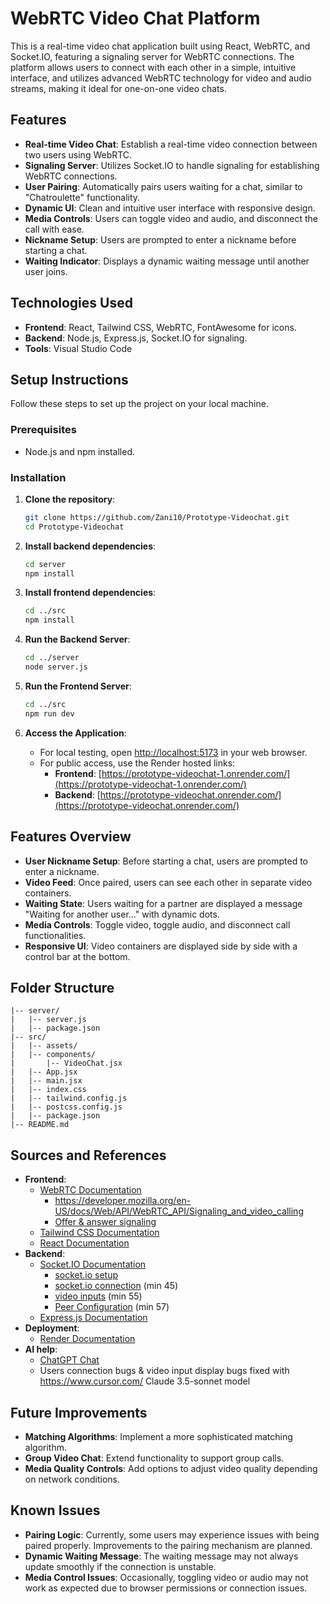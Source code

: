 # WebRTC Video Chat Platform

This is a real-time video chat application built using React, WebRTC, and Socket.IO, featuring a signaling server for WebRTC connections. The platform allows users to connect with each other in a simple, intuitive interface, and utilizes advanced WebRTC technology for video and audio streams, making it ideal for one-on-one video chats.

## Features

- **Real-time Video Chat**: Establish a real-time video connection between two users using WebRTC.
- **Signaling Server**: Utilizes Socket.IO to handle signaling for establishing WebRTC connections.
- **User Pairing**: Automatically pairs users waiting for a chat, similar to "Chatroulette" functionality.
- **Dynamic UI**: Clean and intuitive user interface with responsive design.
- **Media Controls**: Users can toggle video and audio, and disconnect the call with ease.
- **Nickname Setup**: Users are prompted to enter a nickname before starting a chat.
- **Waiting Indicator**: Displays a dynamic waiting message until another user joins.

## Technologies Used

- **Frontend**: React, Tailwind CSS, WebRTC, FontAwesome for icons.
- **Backend**: Node.js, Express.js, Socket.IO for signaling.
- **Tools**: Visual Studio Code

## Setup Instructions

Follow these steps to set up the project on your local machine.

### Prerequisites

- Node.js and npm installed.

### Installation

1. **Clone the repository**:

   ```bash
   git clone https://github.com/Zani10/Prototype-Videochat.git
   cd Prototype-Videochat
   ```

2. **Install backend dependencies**:

   ```bash
   cd server
   npm install
   ```

3. **Install frontend dependencies**:

   ```bash
   cd ../src
   npm install
   ```

4. **Run the Backend Server**:

   ```bash
   cd ../server
   node server.js
   ```

5. **Run the Frontend Server**:

   ```bash
   cd ../src
   npm run dev
   ```

6. **Access the Application**:

   - For local testing, open [http://localhost:5173](http://localhost:5173) in your web browser.
   - For public access, use the Render hosted links:
     - **Frontend**: [https://prototype-videochat-1.onrender.com/](https://prototype-videochat-1.onrender.com/)
     - **Backend**: [https://prototype-videochat.onrender.com/](https://prototype-videochat.onrender.com/)

## Features Overview

- **User Nickname Setup**: Before starting a chat, users are prompted to enter a nickname.
- **Video Feed**: Once paired, users can see each other in separate video containers.
- **Waiting State**: Users waiting for a partner are displayed a message "Waiting for another user..." with dynamic dots.
- **Media Controls**: Toggle video, toggle audio, and disconnect call functionalities.
- **Responsive UI**: Video containers are displayed side by side with a control bar at the bottom.

## Folder Structure

```
|-- server/
|   |-- server.js
|   |-- package.json
|-- src/
|   |-- assets/
|   |-- components/
|       |-- VideoChat.jsx
|   |-- App.jsx
|   |-- main.jsx
|   |-- index.css
|   |-- tailwind.config.js
|   |-- postcss.config.js
|   |-- package.json
|-- README.md
```

## Sources and References

- **Frontend**:
  - [WebRTC Documentation](https://developer.mozilla.org/en-US/docs/Web/API/WebRTC_API)
    - https://developer.mozilla.org/en-US/docs/Web/API/WebRTC_API/Signaling_and_video_calling
    - [Offer & answer signaling](https://youtu.be/WmR9IMUD_CY)
  - [Tailwind CSS Documentation](https://tailwindcss.com/docs/installation)
  - [React Documentation](https://react.dev/learn)
- **Backend**:
  - [Socket.IO Documentation](https://socket.io/s/)
    - [socket.io setup](https://youtu.be/adhiH99S78I)
    - [socket.io connection](https://youtu.be/g42yNO_dxWQ?t=2724) (min 45)
    - [video inputs](https://youtu.be/g42yNO_dxWQ?t=3297) (min 55)
    - [Peer Configuration](https://youtu.be/g42yNO_dxWQ?t=3524) (min 57)
  - [Express.js Documentation](https://expressjs.com/en/starter/basic-routing.html)
- **Deployment**:
  - [Render Documentation](https://render.com/docs)
- **AI help**:
  - [ChatGPT Chat](https://chatgpt.com/share/674e3d6b-3afc-800f-b692-58725c652886)
  - Users connection bugs & video input display bugs fixed with https://www.cursor.com/ Claude 3.5-sonnet model

## Future Improvements

- **Matching Algorithms**: Implement a more sophisticated matching algorithm.
- **Group Video Chat**: Extend functionality to support group calls.
- **Media Quality Controls**: Add options to adjust video quality depending on network conditions.

## Known Issues

- **Pairing Logic**: Currently, some users may experience issues with being paired properly. Improvements to the pairing mechanism are planned.
- **Dynamic Waiting Message**: The waiting message may not always update smoothly if the connection is unstable.
- **Media Control Issues**: Occasionally, toggling video or audio may not work as expected due to browser permissions or connection issues.

